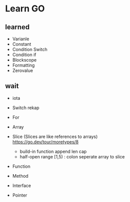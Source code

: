 # Learn GO

## learned

- Varianle
- Constant
- Condition Switch
- Condition if
- Blockscope
- Formatting
- Zerovalue

## wait

- iota
- Switch rekap
- For
- Array
- Slice (Slices are like references to arrays) https://go.dev/tour/moretypes/8
  - build-in function  append len cap
  - half-open range [1,5) : colon seperate array to slice

- Function

- Method
- Interface
- Pointer

